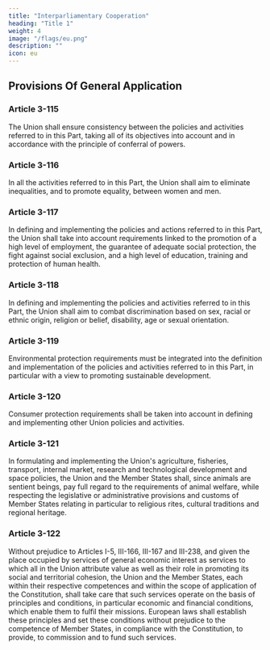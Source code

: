 ```yaml
---
title: "Interparliamentary Cooperation"
heading: "Title 1"
weight: 4
image: "/flags/eu.png"
description: ""
icon: eu
---
```



## Provisions Of General Application

### Article 3-115

The Union shall ensure consistency between the policies and activities referred to in this Part, taking
all of its objectives into account and in accordance with the principle of conferral of powers.

### Article 3-116

In all the activities referred to in this Part, the Union shall aim to eliminate inequalities, and to
promote equality, between women and men.

### Article 3-117

In defining and implementing the policies and actions referred to in this Part, the Union shall take into account requirements linked to the promotion of a high level of employment, the guarantee of
adequate social protection, the fight against social exclusion, and a high level of education, training
and protection of human health.

### Article 3-118

In defining and implementing the policies and activities referred to in this Part, the Union shall aim to
combat discrimination based on sex, racial or ethnic origin, religion or belief, disability, age or sexual
orientation.

### Article 3-119

Environmental protection requirements must be integrated into the definition and implementation of
the policies and activities referred to in this Part, in particular with a view to promoting sustainable
development.

### Article 3-120

Consumer protection requirements shall be taken into account in defining and implementing other
Union policies and activities.

### Article 3-121

In formulating and implementing the Union's agriculture, fisheries, transport, internal market,
research and technological development and space policies, the Union and the Member States shall,
since animals are sentient beings, pay full regard to the requirements of animal welfare, while
respecting the legislative or administrative provisions and customs of Member States relating in
particular to religious rites, cultural traditions and regional heritage.

### Article 3-122

Without prejudice to Articles I-5, III-166, III-167 and III-238, and given the place occupied by
services of general economic interest as services to which all in the Union attribute value as well as
their role in promoting its social and territorial cohesion, the Union and the Member States, each
within their respective competences and within the scope of application of the Constitution, shall
take care that such services operate on the basis of principles and conditions, in particular economic
and financial conditions, which enable them to fulfil their missions. European laws shall establish
these principles and set these conditions without prejudice to the competence of Member States,
in compliance with the Constitution, to provide, to commission and to fund such services.

